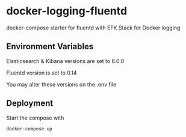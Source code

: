 # docker-logging-fluentd
docker-compose starter for fluentd with EFK Stack for Docker logging

## Environment Variables
Elasticsearch & Kibana versions are set to 6.0.0

Fluentd version is set to 0.14

You may alter these versions on the .env file

## Deployment
Start the compose with
```
docker-compose up
```
